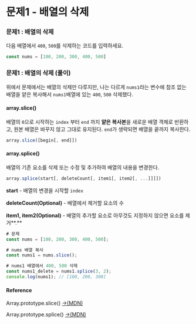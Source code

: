 # 문제1 - 배열의 삭제

### 문제1 : 배열의 삭제

다음 배열에서 `400`, `500`를 삭제하는 코드를 입력하세요.

```javascript
const nums = [100, 200, 300, 400, 500]
```

### 문제1 : 배열의 삭제 \(풀이\)

위에서 문제에서는 배열의 삭제만 다루지만, 나는 다르게  `nums1`라는 변수에 참조 없는 배열을 얕은 복사해서 `nums1`배열에 있는 `400`, `500` 삭제했다.

#### array.slice\(\)

배열의 `0`으로 시작하는 `index` 부터 `end` 까지 **얕은 복사본**을 새로운 배열 객체로 반환하고, 원본 배열은 바꾸지 않고 그대로 유지된다. `end`가 생략되면 배열을 끝까지 복사한다.

```javascript
array.slice([begin[, end]])
```

#### array.splice\(\)

배열의 기존 요소를 삭제 또는 수정 및 추가하여 배열의 내용을 변경한다.  

```javascript
array.splice(start[, deleteCount[, item1[, item2[, ...]]]])
```

**start** - 배열의 변경을 시작할 `index`

**deleteCount\(Optional\)** - 배열에서 제거할 요소의 수

**item1, item2\(Optional\)** - 배열의 추가할 요소로 아무것도 지정하지 않으면 요소를 제거**.**

```javascript
# 문제
const nums = [100, 200, 300, 400, 500];

# nums 배열 복사
const nums1 = nums.slice();

# nums1 배열에서 400, 500 삭제 
const nums1_delete = nums1.splice(3, 2); 
console.log(nums1); // [100, 200, 300]
```

#### Reference

Array.prototype.slice\(\) [→\(MDN\)](https://developer.mozilla.org/ko/docs/Web/JavaScript/Reference/Global_Objects/Array/slice)

Array.prototype.splice\(\)  [→\(MDN\)](https://developer.mozilla.org/ko/docs/Web/JavaScript/Reference/Global_Objects/Array/splice)



